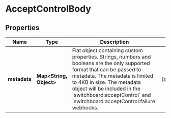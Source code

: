 

# AcceptControlBody


## Properties

| Name | Type | Description | Notes |
|------------ | ------------- | ------------- | -------------|
|**metadata** | **Map&lt;String, Object&gt;** | Flat object containing custom properties. Strings, numbers and booleans are the only supported format that can be passed to metadata. The metadata is limited to 4KB in size. The metadata object will be included in the &#x60;switchboard:acceptControl&#x60; and &#x60;switchboard:acceptControl:failure&#x60; webhooks. |  [optional] |



